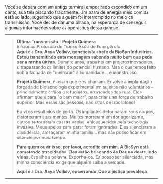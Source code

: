 Você se depara com um antigo terminal empoeirado escondido em um canto, sua tela piscando fracamente. Um barra de energia meio comida está ao lado, sugerindo que alguém foi interrompido no meio da transmissão. Você decide dar uma olhada, na esperança de conseguir algumas informações sobre as operações dessa gangue.

---

> **Última Transmissão - Projeto Quimera**  
> _Iniciando Protocolo de Transmissão de Emergência_  
> **Aqui é a Dra. Anya Volkov, geneticista chefe da BioSyn Industries. Estou transmitindo esta mensagem sabendo muito bem que pode ser a minha última.** Durante anos, trabalhei em projetos inovadores, ultrapassando os limites do potencial humano. Mas o que temos feito sob a fachada de "melhorar" a humanidade... é monstruoso.
>
> **Projeto Quimera**, é assim que eles chamam. Envolve a implantação forçada de biotecnologia experimental em sujeitos não voluntários – principalmente órfãos e refugiados, arrancados das ruas. Eles afirmam que é para "o bem maior", para criar uma força de trabalho superior. Mas essas são pessoas, não ratos de laboratório!
>
> Eu vi os resultados de perto. Os implantes deformaram seus corpos, distorceram suas mentes. Muitos morreram em dor agonizante, outros se tornaram cascas vazias, enlouquecidos pela tecnologia invasiva. Meus apelos para parar foram ignorados. Eles silenciaram a dissidência, ameaçaram minha família... mas não posso ficar em silêncio por mais tempo.
>
> **Para quem ouvir isso, por favor, acredite em mim. A BioSyn está cometendo atrocidades. Eles estão brincando de Deus e destruindo vidas.** Espalhe a palavra. Exponha-os. Eu posso ser silenciada, mas minha consciência exige que alguém saiba a verdade.
>
> **Aqui é a Dra. Anya Volkov, encerrando. Que a justiça prevaleça.**

---
